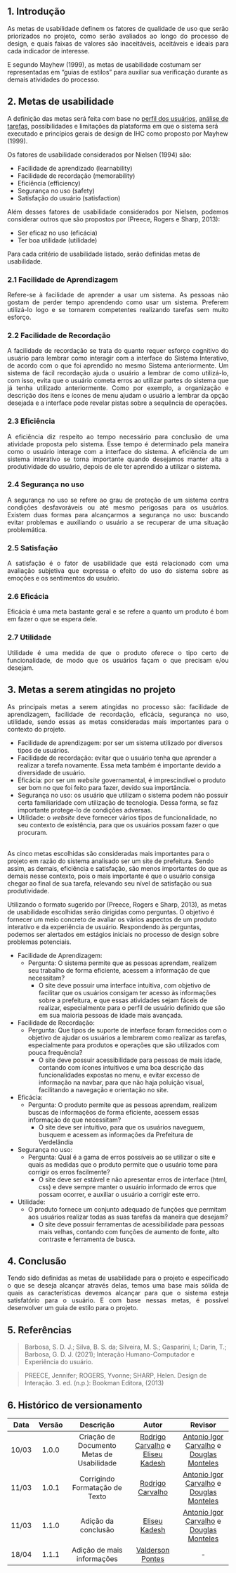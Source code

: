 ## 1. Introdução

<p align="justify">
As metas de usabilidade definem os fatores de qualidade de uso que serão priorizados no projeto, como serão avaliados ao longo do processo de design, e quais faixas de valores são inaceitáveis, aceitáveis e ideais para cada indicador de interesse.
 
E segundo Mayhew (1999), as metas de usabilidade costumam ser representadas em “guias de estilos” para auxiliar sua verificação durante as demais atividades do processo.
</p>
 
## 2. Metas de usabilidade
 
A definição das metas será feita com base no [perfil dos usuários](../02-Perfil-Persona-Analise/PerfilUsuário), [análise de tarefas](../02-Perfil-Persona-Analise/AnaliseHierarquica.md), possibilidades e limitações da plataforma em que o sistema será executado e princípios gerais de design de IHC como proposto por Mayhew (1999).
 
 
Os fatores de usabilidade considerados por Nielsen (1994) são:
 
- Facilidade de aprendizado (learnability)
- Facilidade de recordação (memorability)
- Eficiência (efficiency)
- Segurança no uso (safety)
- Satisfação do usuário (satisfaction)
 
<p align="justify">
Além desses fatores de usabilidade considerados por Nielsen, podemos considerar outros que são propostos por (Preece, Rogers e Sharp, 2013):
</p>

-   Ser eficaz no uso (eficácia)
-   Ter boa utilidade (utilidade)

Para cada critério de usabilidade listado, serão definidas metas de usabilidade.<br>

### 2.1 Facilidade de Aprendizagem

<p align="justify">
Refere-se à facilidade de aprender a usar um sistema. As pessoas não gostam de perder tempo aprendendo como usar um sistema. Preferem utilizá-lo logo e se tornarem competentes realizando tarefas sem muito esforço.
</p>
 
 
### 2.2 Facilidade de Recordação
 
<p align="justify">
A facilidade de recordação se trata do quanto requer esforço cognitivo do usuário para lembrar como interagir  com a interface do Sistema Interativo, de acordo com o que foi aprendido no mesmo Sistema anteriormente.
Um sistema de fácil recordação ajuda o usuário a lembrar de como utilizá-lo,  com isso, evita que o usuário cometa erros ao utilizar partes do sistema que já tenha utilizado anteriormente. Como por exemplo, a organização e descrição dos itens e ícones de menu ajudam o usuário a lembrar da opção desejada e a interface pode revelar pistas sobre a sequência de operações.
</p>
 
### 2.3 Eficiência
 
<p align="justify">
A eficiência diz respeito ao tempo necessário para conclusão de uma atividade proposta pelo sistema. Esse tempo é determinado pela maneira como o usuário interage com a interface do sistema. A eficiência de um sistema interativo se torna importante quando desejamos manter alta a produtividade do usuário, depois de ele ter aprendido a utilizar o sistema.
</p>
 
### 2.4 Segurança no uso
 
<p align="justify">
A segurança no uso se refere ao grau de proteção de um sistema contra condições desfavoráveis ou até mesmo perigosas para os usuários. Existem duas formas para alcançarmos a segurança no uso: buscando evitar problemas e auxiliando o usuário a se recuperar de uma situação problemática.
</p>
 
### 2.5 Satisfação
 
<p align="justify">
A satisfação é o fator de usabilidade que está relacionado com uma avaliação subjetiva que expressa o efeito do uso do sistema sobre as emoções e os sentimentos do usuário.
</p>
 
### 2.6 Eficácia
 
<p align="justify">
Eficácia é uma meta bastante geral e se refere a quanto um produto é bom em fazer o que se espera dele.
</p>
 
### 2.7 Utilidade
 
<p align="justify">
Utilidade é uma medida de que o produto oferece o tipo certo de funcionalidade, de modo que os usuários façam o que precisam e/ou desejam.
</p>
 
## 3. Metas a serem atingidas no projeto
 
<p align="justify">
As principais metas a serem atingidas no processo são: facilidade de aprendizagem, facilidade de recordação, eficácia, segurança no uso, utilidade, sendo essas as metas consideradas mais importantes para o contexto do projeto.<br>

-   Facilidade de aprendizagem: por ser um sistema utilizado por diversos tipos de usuários.
-   Facilidade de recordação: evitar que o usuário tenha que aprender a realizar a tarefa novamente. Essa meta também é importante devido a diversidade de usuário.
-   Eficácia: por ser um <i> website </i> governamental, é imprescindível o produto ser bom no que foi feito para fazer, devido sua importância.
-   Segurança no uso: os usuário que utilizam o sistema podem não possuir certa familiaridade com utilização de tecnologia. Dessa forma, se faz importante protege-lo de condições adversas.
-   Utilidade: o <i> website </i> deve fornecer vários tipos de funcionalidade, no seu contexto de existência, para que os usuários possam fazer o que procuram.

<br>
As cinco metas escolhidas são consideradas mais importantes para o projeto em razão do sistema analisado ser um site de prefeitura. Sendo assim, as demais, eficiência e satisfação, são menos importantes do que as demais nesse contexto, pois o mais importante é que o usuário consiga chegar ao final de sua tarefa, relevando seu nível de satisfação ou sua produtividade.<br>

Utilizando o formato sugerido por (Preece, Rogers e Sharp, 2013), as metas de usabilidade escolhidas serão dirigidas como perguntas. O objetivo é fornecer um meio concreto de avaliar os vários aspectos de um produto interativo e da experiência de usuário. Respondendo às perguntas, podemos ser alertados em estágios iniciais no processo de design sobre problemas potenciais.

</p>
 
- Facilidade de Aprendizagem:
   - Pergunta: O sistema permite que as pessoas aprendam, realizem seu trabalho de forma eficiente, acessem a informação de que necessitam?
       - O site deve possuir uma interface intuitiva, com objetivo de facilitar que os usuários consigam ter acesso às informações sobre a prefeitura, e que essas atividades sejam fáceis de realizar, especialmente para o perfil de usuário definido que são em sua maioria pessoas de idade mais avançada.
- Facilidade de Recordação:
   - Pergunta: Que tipos de suporte de interface foram fornecidos com o objetivo de ajudar os usuários a lembrarem como realizar as tarefas, especialmente para produtos e operações que são utilizados com pouca frequência?
       - O site deve possuir acessibilidade para pessoas de mais idade, contando com ícones intuitivos e uma boa descrição das funcionalidades expostas no menu, e evitar excesso de informação na navbar, para que não haja poluição visual, facilitando a navegação e orientação no site. 
- Eficácia:
   - Pergunta: O produto permite que as pessoas aprendam, realizem buscas de informaçẽos de forma eficiente, acessem essas informação de que necessitam?
       - O site deve ser intuitivo, para que os usuários naveguem, busquem e acessem as informações da Prefeitura de Verdelândia
- Segurança no uso:
   - Pergunta: Qual é a gama de erros possíveis ao se utilizar o site e quais as medidas que o produto permite que o usuário tome para corrigir os erros facilmente?
       - O site deve ser estável e não apresentar erros de interface (html, css) e deve sempre manter o usuário informado de erros que possam ocorrer, e auxiliar o usuário a corrigir este erro.
- Utilidade:
   - O produto fornece um conjunto adequado de funções que permitam aos usuários realizar todas as suas tarefas da maneira que desejam?
       - O site deve possuir ferramentas de acessibilidade para pessoas mais velhas, contando com funções de aumento de fonte, alto contraste e ferramenta de busca.
 
## 4. Conclusão
 
<p align="justify">
Tendo sido definidas as metas de usabilidade para o projeto e especificado o que se deseja alcançar através delas, temos uma base mais sólida de quais as características devemos alcançar para que o sistema esteja satisfatório para o usuário. E com base nessas metas, é possível desenvolver um guia de estilo para o projeto.
</p>
 
## 5. Referências
 
 
> Barbosa, S. D. J.; Silva, B. S. da; Silveira, M. S.; Gasparini, I.; Darin, T.; Barbosa, G. D. J. (2021); Interação Humano-Computador e Experiência do usuário.
 
> PREECE, Jennifer; ROGERS, Yvonne; SHARP, Helen. Design de Interação. 3. ed. (n.p.): Bookman Editora, (2013)
 
## 6. Histórico de versionamento
| Data  | Versão | Descrição | Autor | Revisor |
| :--:  | :----: | :-------: | :---: | :-----: |
| 10/03 | 1.0.0 | Criação de Documento Metas de Usabilidade | [Rodrigo Carvalho](https://github.com/Rocsantos) e [Eliseu Kadesh](https://github.com/eliseukadesh67) | [Antonio Igor Carvalho](https://github.com/AntonioIgorCarvalho) e [Douglas Monteles](https://github.com/DouglasMonteles) |
| 11/03 | 1.0.1 | Corrigindo Formatação de Texto | [Rodrigo Carvalho](https://github.com/Rocsantos) | [Antonio Igor Carvalho](https://github.com/AntonioIgorCarvalho) e [Douglas Monteles](https://github.com/DouglasMonteles) |
| 11/03 | 1.1.0 | Adição da conclusão | [Eliseu Kadesh](https://github.com/eliseukadesh67) | [Antonio Igor Carvalho](https://github.com/AntonioIgorCarvalho) e [Douglas Monteles](https://github.com/DouglasMonteles) |
| 18/04 | 1.1.1 | Adição de mais informações | [Valderson Pontes](https://github.com/valdersonjr) | - |

